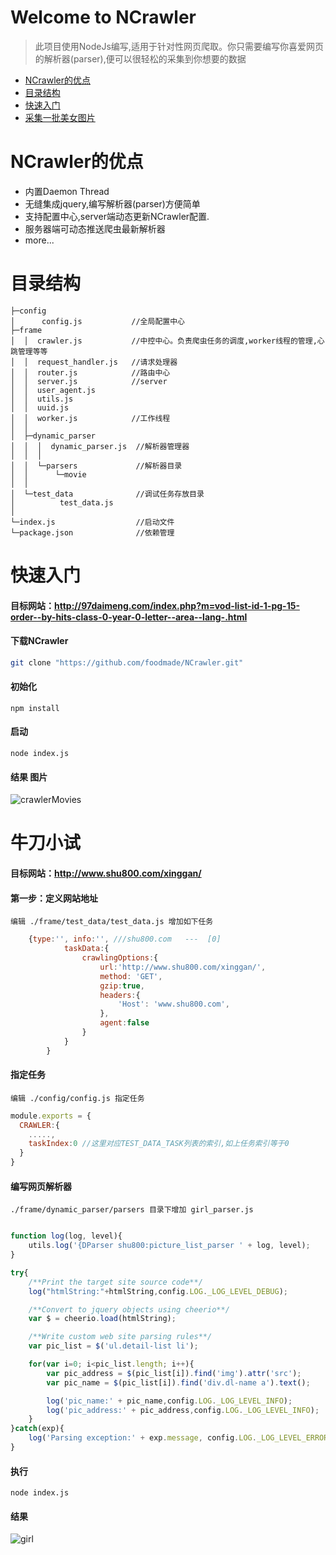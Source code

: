 # Welcome to NCrawler
> 此项目使用NodeJs编写,适用于针对性网页爬取。你只需要编写你喜爱网页的解析器(parser),便可以很轻松的采集到你想要的数据

- [NCrawler的优点](#NCrawler的优点)
- [目录结构](#目录结构)
- [快速入门](#快速入门)
- [采集一批美女图片](#牛刀小试)

# NCrawler的优点
- 内置Daemon Thread
- 无缝集成jquery,编写解析器(parser)方便简单
- 支持配置中心,server端动态更新NCrawler配置.
- 服务器端可动态推送爬虫最新解析器
- more...


# 目录结构
```
├─config
│      config.js           //全局配置中心
├─frame 
│  │  crawler.js           //中控中心。负责爬虫任务的调度,worker线程的管理,心跳管理等等  
│  │  request_handler.js   //请求处理器
│  │  router.js            //路由中心
│  │  server.js            //server
│  │  user_agent.js
│  │  utils.js       
│  │  uuid.js
│  │  worker.js            //工作线程
│  │  
│  ├─dynamic_parser
│  │  │  dynamic_parser.js  //解析器管理器
│  │  │  
│  │  └─parsers             //解析器目录
│  │      └─movie
│  │                  
│  └─test_data              //调试任务存放目录
│          test_data.js
│          
└─index.js                  //启动文件
└─package.json              //依赖管理
```

# 快速入门

#### 目标网站：http://97daimeng.com/index.php?m=vod-list-id-1-pg-15-order--by-hits-class-0-year-0-letter--area--lang-.html 
#### 下载NCrawler
```bash
git clone "https://github.com/foodmade/NCrawler.git"
```
#### 初始化
```
npm install
```
#### 启动 
```
node index.js
```
#### 结果 图片
![crawlerMovies](https://www.xiaomingblog.cn/upload/2019/8/crawlerMovies-9d820bdaf3d242c6a3ec3a932862a922.png)

# 牛刀小试
#### 目标网站：http://www.shu800.com/xinggan/

#### 第一步：定义网站地址
`编辑 ./frame/test_data/test_data.js 增加如下任务`
```javascript
    {type:'', info:'', ///shu800.com   ---  [0]
            taskData:{
                crawlingOptions:{
                    url:'http://www.shu800.com/xinggan/',
                    method: 'GET',
                    gzip:true,
                    headers:{
                        'Host': 'www.shu800.com',
                    },
                    agent:false
                }
            }
        }
```
#### 指定任务
`编辑 ./config/config.js 指定任务`
```javascript
module.exports = {
  CRAWLER:{
    .....,
    taskIndex:0 //这里对应TEST_DATA_TASK列表的索引,如上任务索引等于0
  }
}
```

#### 编写网页解析器
`./frame/dynamic_parser/parsers 目录下增加 girl_parser.js`
```javascript

function log(log, level){
    utils.log('{DParser shu800:picture_list_parser ' + log, level);
}

try{
    /**Print the target site source code**/
    log("htmlString:"+htmlString,config.LOG._LOG_LEVEL_DEBUG);

    /**Convert to jquery objects using cheerio**/
    var $ = cheerio.load(htmlString);

    /**Write custom web site parsing rules**/
    var pic_list = $('ul.detail-list li');

    for(var i=0; i<pic_list.length; i++){
        var pic_address = $(pic_list[i]).find('img').attr('src');
        var pic_name = $(pic_list[i]).find('div.dl-name a').text();

        log('pic_name:' + pic_name,config.LOG._LOG_LEVEL_INFO);
        log('pic_address:' + pic_address,config.LOG._LOG_LEVEL_INFO);
    }
}catch(exp){
    log('Parsing exception:' + exp.message, config.LOG._LOG_LEVEL_ERROR);
}
```
#### 执行
```
node index.js
```
#### 结果

![girl](https://www.xiaomingblog.cn/upload/2019/8/girl-20c6c497cb324281b533d3d96c046efa.png)


